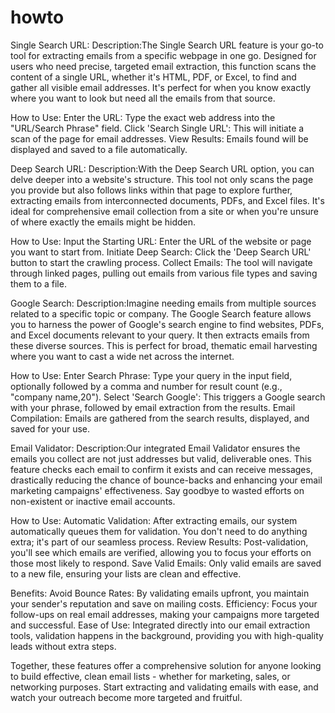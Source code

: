 # howto

Single Search URL:
Description:The Single Search URL feature is your go-to tool for extracting emails from a specific webpage in one go. Designed for users who need precise, targeted email extraction, this function scans the content of a single URL, whether it's HTML, PDF, or Excel, to find and gather all visible email addresses. It's perfect for when you know exactly where you want to look but need all the emails from that source.

How to Use:
Enter the URL: Type the exact web address into the "URL/Search Phrase" field.
Click 'Search Single URL': This will initiate a scan of the page for email addresses.
View Results: Emails found will be displayed and saved to a file automatically.

Deep Search URL:
Description:With the Deep Search URL option, you can delve deeper into a website's structure. This tool not only scans the page you provide but also follows links within that page to explore further, extracting emails from interconnected documents, PDFs, and Excel files. It's ideal for comprehensive email collection from a site or when you're unsure of where exactly the emails might be hidden.

How to Use:
Input the Starting URL: Enter the URL of the website or page you want to start from.
Initiate Deep Search: Click the 'Deep Search URL' button to start the crawling process.
Collect Emails: The tool will navigate through linked pages, pulling out emails from various file types and saving them to a file.

Google Search:
Description:Imagine needing emails from multiple sources related to a specific topic or company. The Google Search feature allows you to harness the power of Google's search engine to find websites, PDFs, and Excel documents relevant to your query. It then extracts emails from these diverse sources. This is perfect for broad, thematic email harvesting where you want to cast a wide net across the internet.

How to Use:
Enter Search Phrase: Type your query in the input field, optionally followed by a comma and number for result count (e.g., "company name,20").
Select 'Search Google': This triggers a Google search with your phrase, followed by email extraction from the results.
Email Compilation: Emails are gathered from the search results, displayed, and saved for your use.

Email Validator:
Description:Our integrated Email Validator ensures the emails you collect are not just addresses but valid, deliverable ones. This feature checks each email to confirm it exists and can receive messages, drastically reducing the chance of bounce-backs and enhancing your email marketing campaigns' effectiveness. Say goodbye to wasted efforts on non-existent or inactive email accounts.

How to Use:
Automatic Validation: After extracting emails, our system automatically queues them for validation. You don't need to do anything extra; it's part of our seamless process.
Review Results: Post-validation, you'll see which emails are verified, allowing you to focus your efforts on those most likely to respond. 
Save Valid Emails: Only valid emails are saved to a new file, ensuring your lists are clean and effective.

Benefits:
Avoid Bounce Rates: By validating emails upfront, you maintain your sender's reputation and save on mailing costs.
Efficiency: Focus your follow-ups on real email addresses, making your campaigns more targeted and successful.
Ease of Use: Integrated directly into our email extraction tools, validation happens in the background, providing you with high-quality leads without extra steps.

Together, these features offer a comprehensive solution for anyone looking to build effective, clean email lists - whether for marketing, sales, or networking purposes. Start extracting and validating emails with ease, and watch your outreach become more targeted and fruitful.

